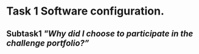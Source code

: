 # **Task 1 Software configuration.**
## Subtask1 *"Why did I choose to participate in the challenge portfolio?”*

